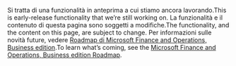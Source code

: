 <span data-ttu-id="36b50-101">Si tratta di una funzionalità in anteprima a cui stiamo ancora lavorando.</span><span class="sxs-lookup"><span data-stu-id="36b50-101">This is early-release functionality that we’re still working on.</span></span> <span data-ttu-id="36b50-102">La funzionalità e il contenuto di questa pagina sono soggetti a modifiche.</span><span class="sxs-lookup"><span data-stu-id="36b50-102">The functionality, and the content on this page, are subject to change.</span></span> <span data-ttu-id="36b50-103">Per informazioni sulle novità future, vedere [Roadmap di Microsoft Finance and Operations, Business edition](https://go.microsoft.com/fwlink/?linkid=842139).</span><span class="sxs-lookup"><span data-stu-id="36b50-103">To learn what’s coming, see the [Microsoft Finance and Operations, Business edition Roadmap](https://go.microsoft.com/fwlink/?linkid=842139).</span></span>